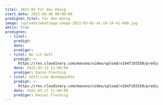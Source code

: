```yaml
---
titel: 2022-03 Für den König
start_date: 2022-03-06 00:00:00
predigten_titel: Für den König
image: /uploads/whatsapp-image-2022-03-01-at-19-24-41-600.jpg
aktiv: true
predigten:
  - titel:
    predigt:
    date:
    prediger:
  - titel: Wo ist Gott
    predigt: >-
      https://res.cloudinary.com/mavuno/video/upload/v1647193158/predigten/2022-03%20F%C3%BCr%20den%20K%C3%B6nig/2022-03-13_GoDi_Mavuno_Berlin_-_F%C3%BCr_den_K%C3%B6nig_1_1.mp3
    date: 2022-03-13 11:00:00
    prediger: Danie Flechsig
  - titel: Göttliche Wendepunkte
    predigt: >-
      https://res.cloudinary.com/mavuno/video/upload/v1647193158/predigten/2022-03%20F%C3%BCr%20den%20K%C3%B6nig/2022-03-13_GoDi_Mavuno_Berlin_-_F%C3%BCr_den_K%C3%B6nig_1_1.mp3
    date: 2022-03-27 11:00:00
    prediger: Daniel Flechsig
---
```


